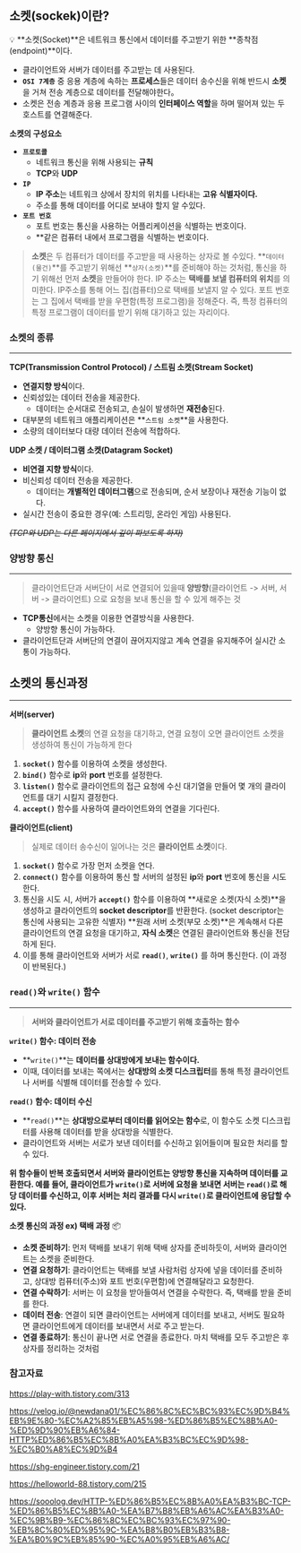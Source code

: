 ## 소켓(sockek)이란?

<aside>

💡 **소켓(Socket)**은 네트워크 통신에서 데이터를 주고받기 위한 **종착점(endpoint)**이다.

</aside>

- 클라이언트와 서버가 데이터를 주고받는 데 사용된다.
- **`OSI 7계층`** 중 응용 계층에 속하는 **프로세스**들은 데이터 송수신을 위해 반드시 **소켓**을 거쳐 전송 계층으로 데이터를 전달해야한다。
- 소켓은 전송 계층과 응용 프로그램 사이의 **인터페이스 역할**을 하며 떨어져 있는 두 호스트를 연결해준다.

**소켓의 구성요소**

- **`프로토콜`**
    - 네트워크 통신을 위해 사용되는 **규칙**
    - **TCP**와 **UDP**
- **`IP`**
    - **IP 주소**는 네트워크 상에서 장치의 위치를 나타내는 **고유 식별자이다.**
    - 주소를 통해 데이터를 어디로 보내야 할지 알 수있다.
- **`포트 번호`**
    - 포트 번호는 통신을 사용하는 어플리케이션을 식별하는 번호이다.
    - **같은 컴퓨터 내에서 프로그램을 식별하는 번호이다.

> **소켓**은 두 컴퓨터가 데이터를 주고받을 때 사용하는 상자로 볼 수있다. **`데이터(물건)`**를 주고받기 위해선 **`상자(소켓)`**를 준비해야 하는 것처럼, 통신을 하기 위해선 먼저 **소켓**을 만들어야 한다.
IP 주소는 **택배를 보낼 컴퓨터의 위치**를 의미한다. IP주소를 통해 어느 집(컴퓨터)으로 택배를 보낼지 알 수 있다.
포트 번호는 그 집에서 택배를 받을 우편함(특정 프로그램)을 정해준다. 즉, 특정 컴퓨터의 특정 프로그램이 데이터를 받기 위해 대기하고 있는 자리이다.
> 

### 소켓의 종류

---

**TCP(Transmission Control Protocol) / 스트림 소켓(Stream Socket)**

- **연결지향 방식**이다.
- 신뢰성있는 데이터 전송을 제공한다.
    - 데이터는 순서대로 전송되고, 손실이 발생하면 **재전송**된다.
- 대부분의 네트워크 애플리케이션은 **`스트림 소켓`**을 사용한다.
- 소량의 데이터보다 대량 데이터 전송에 적합하다.

**UDP 소켓 / 데이터그램 소켓(Datagram Socket)**

- **비연결 지향 방식**이다.
- 비신뢰성 데이터 전송을 제공한다.
    - 데이터는 **개별적인 데이터그램**으로 전송되며, 순서 보장이나 재전송 기능이 없다.
- 실시간 전송이 중요한 경우(예: 스트리밍, 온라인 게임) 사용된다.

*~~(TCP와 UDP는 다른 페이지에서 깊이 파보도록 하자)~~*

### 양방향 통신

---

> 클라이언트단과 서버단이 서로 연결되어 있을때 **양방향**(클라이언트 -> 서버, 서버 -> 클라이언트) 으로 요청을 보내 통신을 할 수 있게 해주는 것
> 
- **TCP통신**에서는 소켓을 이용한 연결방식을 사용한다.
    - 양방향 통신이 가능하다.
- 클라이언트단과 서버단의 연결이 끊어지지않고 계속 연결을 유지해주어 실시간 소통이 가능하다.

## 소켓의 통신과정

---

**서버(server)**

> **클라이언트 소켓**의 연결 요청을 대기하고, 연결 요청이 오면 클라이언트 소켓을 생성하여 통신이 가능하게 한다
> 
1. **`socket()`** 함수를 이용하여 소켓을 생성한다.
2. **`bind()`** 함수로 **ip**와 **port** 번호를 설정한다.
3. **`listen()`** 함수로 클라이언트의 접근 요청에 수신 대기열을 만들어 몇 개의 클라이언트를 대기 시킬지 결정한다.
4. **`accept()`** 함수를 사용하여 클라이언트와의 연결을 기다린다.

**클라이언트(client)**

> 실제로 데이터 송수신이 일어나는 것은 **클라이언트 소켓**이다.
> 
1. **`socket()`** 함수로 가장 먼저 소켓을 연다.
2. **`connect()`** 함수를 이용하여 통신 할 서버의 설정된 **ip**와 **port** 번호에 통신을 시도한다.
3. 통신을 시도 시, 서버가 **`accept()`** 함수를 이용하여 **새로운 소켓(자식 소켓)**을 생성하고 클라이언트의 **socket descriptor**를 반환한다. (socket descriptor는 통신에 사용되는 고유한 식별자) **원래 서버 소켓(부모 소켓)**은 계속해서 다른 클라이언트의 연결 요청을 대기하고, **자식 소켓**은 연결된 클라이언트와 통신을 전담하게 된다.
4. 이를 통해 클라이언트와 서버가 서로 **`read()`**, **`write()`** 를 하며 통신한다. (이 과정이 반복된다.)

### **`read()`와 `write()` 함수**

---

> **서버와 클라이언트가 서로 데이터를 주고받기 위해 호출하는 함수**
> 

**`write()` 함수: 데이터 전송**

- **`write()`**는 **데이터를 상대방에게 보내는 함수이다.**
- 이때, 데이터를 보내는 쪽에서는 **상대방의 소켓 디스크립터**를 통해 특정 클라이언트나 서버를 식별해 데이터를 전송할 수 있다.

**`read()` 함수: 데이터 수신**

- **`read()`**는 **상대방으로부터 데이터를 읽어오는 함수**로, 이 함수도 소켓 디스크립터를 사용해 데이터를 받을 상대방을 식별한다.
- 클라이언트와 서버는 서로가 보낸 데이터를 수신하고 읽어들이며 필요한 처리를 할 수 있다.

<aside>

**위 함수들이 반복 호출되면서 서버와 클라이언트는 양방향 통신을 지속하며 데이터를 교환한다. 예를 들어, 클라이언트가 `write()`로 서버에 요청을 보내면 서버는 `read()`로 해당 데이터를 수신하고, 이후 서버는 처리 결과를 다시 `write()`로 클라이언트에 응답할 수 있다.**

</aside>

<aside>

**소켓 통신의 과정 ex) 택배 과정** 📦

- **소켓 준비하기**: 먼저 택배를 보내기 위해 택배 상자를 준비하듯이, 서버와 클라이언트는 소켓을 준비한다.
- **연결 요청하기**: 클라이언트는 택배를 보낼 사람처럼 상자에 넣을 데이터를 준비하고, 상대방 컴퓨터(주소)와 포트 번호(우편함)에 연결해달라고 요청한다.
- **연결 수락하기**: 서버는 이 요청을 받아들여서 연결을 수락한다. 즉, 택배를 받을 준비를 한다.
- **데이터 전송**: 연결이 되면 클라이언트는 서버에게 데이터를 보내고, 서버도 필요하면 클라이언트에게 데이터를 보내면서 서로 주고 받는다.
- **연결 종료하기**: 통신이 끝나면 서로 연결을 종료한다. 마치 택배를 모두 주고받은 후 상자를 정리하는 것처럼
</aside>

### 참고자료

https://play-with.tistory.com/313

https://velog.io/@newdana01/%EC%86%8C%EC%BC%93%EC%9D%B4%EB%9E%80-%EC%A2%85%EB%A5%98-%ED%86%B5%EC%8B%A0-%ED%9D%90%EB%A6%84-HTTP%ED%86%B5%EC%8B%A0%EA%B3%BC%EC%9D%98-%EC%B0%A8%EC%9D%B4

https://shg-engineer.tistory.com/21

https://helloworld-88.tistory.com/215

https://sooolog.dev/HTTP-%ED%86%B5%EC%8B%A0%EA%B3%BC-TCP-%ED%86%B5%EC%8B%A0-%EA%B7%B8%EB%A6%AC%EA%B3%A0-%EC%9B%B9-%EC%86%8C%EC%BC%93%EC%97%90-%EB%8C%80%ED%95%9C-%EA%B8%B0%EB%B3%B8-%EA%B0%9C%EB%85%90-%EC%A0%95%EB%A6%AC/
